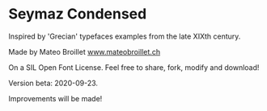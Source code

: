 # Seymaz Condensed

Inspired by 'Grecian' typefaces examples from the late XIXth century. 

Made by Mateo Broillet www.mateobroillet.ch 

On a SIL Open Font License. Feel free to share, fork, modify and download!

Version beta: 2020-09-23. 

Improvements will be made!
